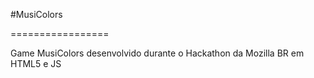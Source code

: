 #MusiColors


=================

Game MusiColors desenvolvido durante o Hackathon da Mozilla BR em HTML5 e JS
